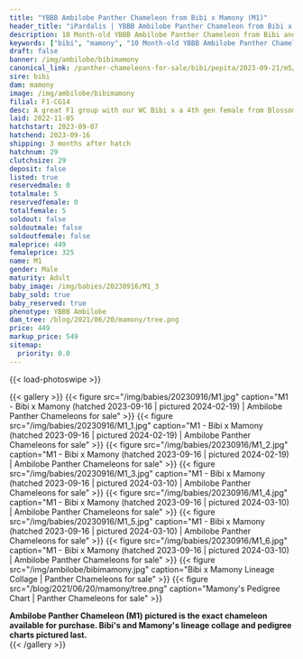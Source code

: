 ```yaml
---
title: "YBBB Ambilobe Panther Chameleon from Bibi x Mamony (M1)"
header_title: "iPardalis | YBBB Ambilobe Panther Chameleon from Bibi x Mamony | M1"
description: 10 Month-old YBBB Ambilobe Panther Chameleon from Bibi and Mamony. A great F1 group with our WC Bibi x a 4th gen female from Blossom x Amarillo. We've included sire and dam dendrograms if available, but you can view our Bibi or Mamony breeder pages for more information.
keywords: ["bibi", "mamony", "10 Month-old YBBB Ambilobe Panther Chameleon", "baby chameleons for sale", "buy panther chameleon", "panther for sale", "ambilobe panther chameleons for sale", "ambilobe panther chameleon for sale"]
draft: false
banner: /img/ambilobe/bibimamony
canonical_link: /panther-chameleons-for-sale/bibi/pepita/2023-09-21/m5/
sire: bibi
dam: mamony
image: /img/ambilobe/bibimamony
filial: F1-CG14
desc: A great F1 group with our WC Bibi x a 4th gen female from Blossom x Amarillo.
laid: 2022-11-05
hatchstart: 2023-09-07
hatchend: 2023-09-16
shipping: 3 months after hatch
hatchnum: 29
clutchsize: 29
deposit: false
listed: true
reservedmale: 0
totalmale: 5
reservedfemale: 0
totalfemale: 5
soldout: false
soldoutmale: false
soldoutfemale: false
maleprice: 449
femaleprice: 325
name: M1
gender: Male
maturity: Adult
baby_image: /img/babies/20230916/M1_3
baby_sold: true
baby_reserved: true
phenotype: YBBB Ambilobe
dam_tree: /blog/2021/06/20/mamony/tree.png
price: 449
markup_price: 549
sitemap: 
  priority: 0.0
---
```


{{< load-photoswipe >}}

{{< gallery >}}
  {{< figure src="/img/babies/20230916/M1.jpg" caption="M1 - Bibi x Mamony (hatched 2023-09-16 | pictured 2024-02-19) | Ambilobe Panther Chameleons for sale" >}}
  {{< figure src="/img/babies/20230916/M1_1.jpg" caption="M1 - Bibi x Mamony (hatched 2023-09-16 | pictured 2024-02-19) | Ambilobe Panther Chameleons for sale" >}}
  {{< figure src="/img/babies/20230916/M1_2.jpg" caption="M1 - Bibi x Mamony (hatched 2023-09-16 | pictured 2024-02-19) | Ambilobe Panther Chameleons for sale" >}}
  {{< figure src="/img/babies/20230916/M1_3.jpg" caption="M1 - Bibi x Mamony (hatched 2023-09-16 | pictured 2024-03-10) | Ambilobe Panther Chameleons for sale" >}}
  {{< figure src="/img/babies/20230916/M1_4.jpg" caption="M1 - Bibi x Mamony (hatched 2023-09-16 | pictured 2024-03-10) | Ambilobe Panther Chameleons for sale" >}}
  {{< figure src="/img/babies/20230916/M1_5.jpg" caption="M1 - Bibi x Mamony (hatched 2023-09-16 | pictured 2024-03-10) | Ambilobe Panther Chameleons for sale" >}}
  {{< figure src="/img/babies/20230916/M1_6.jpg" caption="M1 - Bibi x Mamony (hatched 2023-09-16 | pictured 2024-03-10) | Ambilobe Panther Chameleons for sale" >}}
  {{< figure src="/img/ambilobe/bibimamony.jpg" caption="Bibi x Mamony Lineage Collage | Panther Chameleons for sale" >}}
  {{< figure src="/blog/2021/06/20/mamony/tree.png" caption="Mamony's Pedigree Chart | Panther Chameleons for sale" >}}
  <figcaption itemprop="description"><strong>Ambilobe Panther Chameleon (M1) pictured is the exact chameleon available for purchase. Bibi's and Mamony's lineage collage and pedigree charts pictured last.</strong></figcaption>
{{< /gallery >}}
